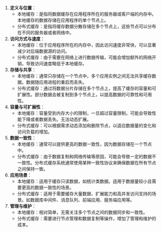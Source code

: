 1. **定义与位置**：
   - 本地缓存：是指将数据缓存在应用程序所在的服务器或客户端的内存中。本地缓存的数据存储在应用程序的单个节点上。
   - 分布式缓存：是指将缓存数据分散存储在多个节点上，这些节点可以分布在不同的服务器或者网络中。
2. **访问方式与速度**：
   - 本地缓存：位于应用程序所在的内存中，因此访问速度非常快，可以显著减少对后端数据源的访问。
   - 分布式缓存：由于需要在网络上进行数据传输，可能会增加额外的网络开销，导致访问速度略低于本地缓存。
3. **存储与共享**：
   - 本地缓存：通常只存储在一个节点中，多个应用实例之间无法共享缓存数据。数据随应用进程的重启而丢失。
   - 分布式缓存：通过将数据分片存储在多个节点上，提高了缓存的容量和可扩展性。部分数据会被复制到多个节点上，以提高数据的可靠性和可用性。
4. **容量与可扩展性**：
   - 本地缓存：容量受到内存大小的限制，一旦超过容量限制，可能会导致性能下降或者数据丢失。无法动态扩展。
   - 分布式缓存：可以根据需求动态添加和删除节点，以适应数据量的变化和访问负载的增加。
5. **数据一致性**：
   - 本地缓存：通常可以提供更高的数据一致性，因为数据存储在一个节点中。
   - 分布式缓存：由于数据复制和网络传输等原因，可能会导致一定的数据不一致性。分布式缓存系统通常使用某种一致性协议来确保数据在所有节点之间保持一致。
6. **应用场景**：
   - 本地缓存：适用于缓存只读数据，如统计类数据。适用于数据量较小且需要更高的数据一致性的场景。
   - 分布式缓存：适用于需要缓存大量数据、扩展能力和高并发访问支持的场景。如数据库中间件、消息队列、前端应用、服务端应用等。
7. **管理与维护**：
   - 本地缓存：相对简单，无需关注多个节点之间的数据同步和一致性。
   - 分布式缓存：需要进行节点管理和数据复制等操作，增加了管理和维护的成本。

